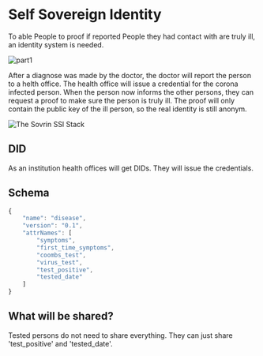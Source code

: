 # Self Sovereign Identity

To able People to proof if reported People they had contact with are truly ill,
an identity system is needed.

![part1](http://www.plantuml.com/plantuml/proxy?src=https://raw.github.com/chriamue/corona-diary/master/diagrams/self_sovereign_identity.puml)

After a diagnose was made by the doctor, the doctor will report the person to
a helth office. The health office will issue a credential for the corona infected person. When the person now informs the other persons, they can request a proof
to make sure the person is truly ill.
The proof will only contain the public key of the ill person,
so the real identity is still anonym.

![The Sovrin SSI Stack](https://sovrin.org/wp-content/uploads/SovrinSSIStack.png)

## DID

As an institution health offices will get DIDs.
They will issue the credentials.

## Schema

```javascript
{
    "name": "disease",
    "version": "0.1",
    "attrNames": [
        "symptoms",
        "first_time_symptoms",
        "coombs_test",
        "virus_test",
        "test_positive",
        "tested_date"
    ]
}
```

## What will be shared?

Tested persons do not need to share everything.
They can just share 'test_positive' and 'tested_date'.
